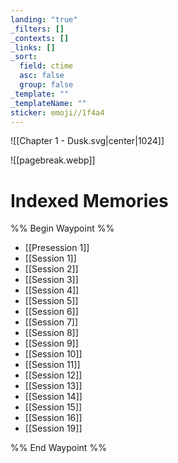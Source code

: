 ```yaml
---
landing: "true"
_filters: []
_contexts: []
_links: []
_sort:
  field: ctime
  asc: false
  group: false
_template: ""
_templateName: ""
sticker: emoji//1f4a4
---
```

![[Chapter 1 - Dusk.svg|center|1024]]

![[pagebreak.webp]]
# Indexed Memories
%% Begin Waypoint %%
- [[Presession 1]]
- [[Session 1]]
- [[Session 2]]
- [[Session 3]]
- [[Session 4]]
- [[Session 5]]
- [[Session 6]]
- [[Session 7]]
- [[Session 8]]
- [[Session 9]]
- [[Session 10]]
- [[Session 11]]
- [[Session 12]]
- [[Session 13]]
- [[Session 14]]
- [[Session 15]]
- [[Session 16]]
- [[Session 19]]

%% End Waypoint %%